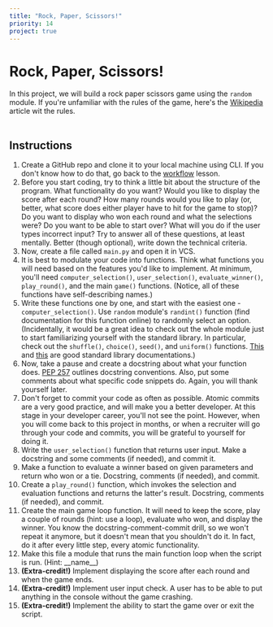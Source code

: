 ```yaml
---
title: "Rock, Paper, Scissors!"
priority: 14
project: true
---
```


# Rock, Paper, Scissors!

In this project, we will build a rock paper scissors game using the `random` module. If you're unfamiliar with the rules of the game, here's the [Wikipedia](https://en.wikipedia.org/wiki/Rock_paper_scissors) article wit the rules.
<br><br>

## Instructions

1. Create a GitHub repo and clone it to your local machine using CLI. If you don't know how to do that, go back to the [workflow](https://vennbury.com/lessons/python/basics/prerequisites/workflow-exercise) lesson.
2. Before you start coding, try to think a little bit about the structure of the program. What functionality do you want? Would you like to display the score after each round? How many rounds would you like to play (or, better, what score does either player have to hit for the game to stop)? Do you want to display who won each round and what the selections were? Do you want to be able to start over? What will you do if the user types incorrect input? Try to answer all of these questions, at least mentally. Better (though optional), write down the technical criteria.
3. Now, create a file called `main.py` and open it in VCS.
4. It is best to modulate your code into functions. Think what functions you will need based on the features you'd like to implement. At minimum, you'll need `computer_selection()`, `user_selection()`, `evaluate_winner()`, `play_round()`, and the main `game()` functions. (Notice, all of these functions have self-describing names.)
5. Write these functions one by one, and start with the easiest one - `computer_selection()`. Use `random` module's `randint()` function (find documentation for this function online) to randomly select an option.
   (Incidentally, it would be a great idea to check out the whole module just to start familiarizing yourself with the standard library. In particular, check out the `shuffle()`, `choice()`, `seed()`, and `uniform()` functions. [This](https://pymotw.com/3/) and [this](https://docs.python.org/3/library/) are good standard library documentations.)
6. Now, take a pause and create a docstring about what your function does. [PEP 257](https://peps.python.org/pep-0257/) outlines docstring conventions. Also, put some comments about what specific code snippets do. Again, you will thank yourself later.
7. Don't forget to commit your code as often as possible. Atomic commits are a very good practice, and will make you a better developer. At this stage in your developer career, you'll not see the point. However, when you will come back to this project in months, or when a recruiter will go through your code and commits, you will be grateful to yourself for doing it.
8. Write the `user_selection()` function that returns user input. Make a docstring and some comments (if needed), and commit it.
9. Make a function to evaluate a winner based on given parameters and return who won or a tie. Docstring, comments (if needed), and commit.
10. Create a `play_round()` function, which invokes the selection and evaluation functions and returns the latter's result. Docstring, comments (if needed), and commit.
11. Create the main game loop function. It will need to keep the score, play a couple of rounds (hint: use a loop), evaluate who won, and display the winner. You know the docstring-comment-commit drill, so we won't repeat it anymore, but it doesn't mean that you shouldn't do it. In fact, do it after every little step, every atomic functionality.
12. Make this file a module that runs the main function loop when the script is run. (Hint: \_\_name\_\_)
13. <b>(Extra-credit!)</b> Implement displaying the score after each round and when the game ends.
14. <b>(Extra-credit!)</b> Implement user input check. A user has to be able to put anything in the console without the game crashing.
15. <b>(Extra-credit!)</b> Implement the ability to start the game over or exit the script.

<!-- Similar to the exercises, access the replit [here](https://replit.com/@Vennbury/RockPaperScissors) for the template code and then fork it and code away! -->
